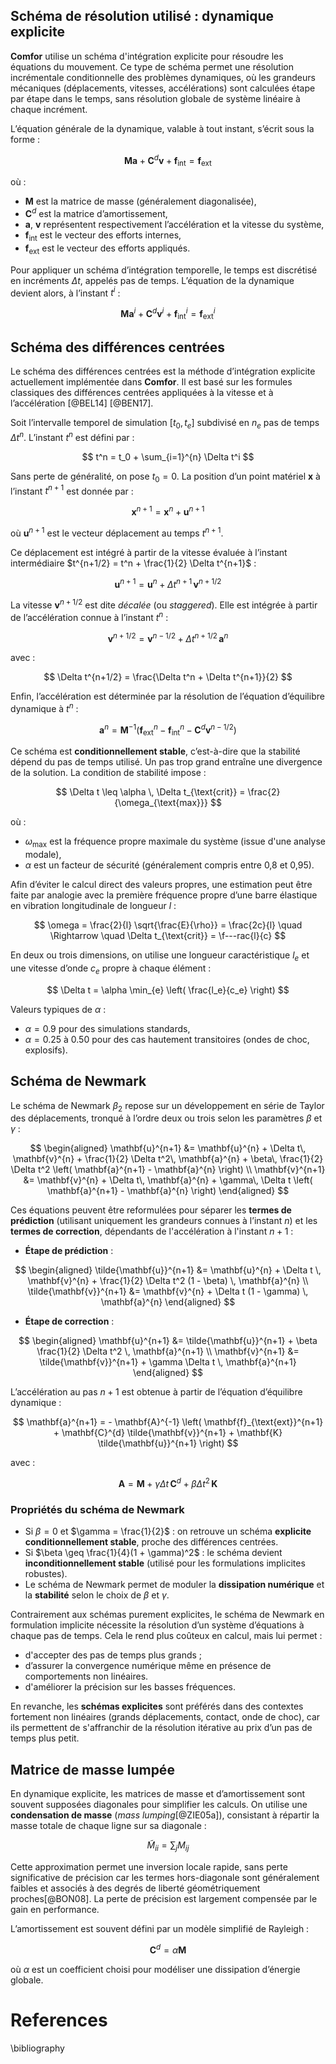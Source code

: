 ## Schéma de résolution utilisé : dynamique explicite

**Comfor** utilise un schéma d'intégration explicite pour résoudre les équations
du mouvement. Ce type de schéma permet une résolution incrémentale
conditionnelle des problèmes dynamiques, où les grandeurs mécaniques
(déplacements, vitesses, accélérations) sont calculées étape par étape dans le
temps, sans résolution globale de système linéaire à chaque incrément.

L’équation générale de la dynamique, valable à tout instant, s’écrit sous la
forme :

$$
\mathbf{M} \mathbf{a} + \mathbf{C}^{d} \mathbf{v} + \mathbf{f}_{\text{int}} =
\mathbf{f}_{\text{ext}}
$$

où :

- $\mathbf{M}$ est la matrice de masse (généralement diagonalisée),
- $\mathbf{C}^d$ est la matrice d’amortissement,
- $\mathbf{a}$, $\mathbf{v}$ représentent respectivement l’accélération et la
  vitesse du système,
- $\mathbf{f}_{\text{int}}$ est le vecteur des efforts internes,
- $\mathbf{f}_{\text{ext}}$ est le vecteur des efforts appliqués.

Pour appliquer un schéma d’intégration temporelle, le temps est discrétisé en
incréments $\Delta t$, appelés pas de temps. L’équation de la dynamique devient
alors, à l’instant $t^i$ :

$$
\mathbf{M} \mathbf{a}^i + \mathbf{C}^d \mathbf{v}^i +
\mathbf{f}_{\text{int}}^i = \mathbf{f}_{\text{ext}}^i
$$

## Schéma des différences centrées

Le schéma des différences centrées est la méthode d’intégration explicite
actuellement implémentée dans **Comfor**. Il est basé sur les formules
classiques des différences centrées appliquées à la vitesse et à l’accélération
[@BEL14] [@BEN17].

Soit l’intervalle temporel de simulation $[t_0, t_e]$ subdivisé en $n_e$ pas de
temps $\Delta t^n$. L’instant $t^n$ est défini par :

$$
t^n = t_0 + \sum_{i=1}^{n} \Delta t^i
$$

Sans perte de généralité, on pose $t_0 = 0$. La position d’un point matériel
$\mathbf{x}$ à l’instant $t^{n+1}$ est donnée par :

$$
\mathbf{x}^{n+1} = \mathbf{x}^n + \mathbf{u}^{n+1}
$$

où $\mathbf{u}^{n+1}$ est le vecteur déplacement au temps $t^{n+1}$.

Ce déplacement est intégré à partir de la vitesse évaluée à l’instant
intermédiaire $t^{n+1/2} = t^n + \frac{1}{2} \Delta t^{n+1}$ :

$$
\mathbf{u}^{n+1} = \mathbf{u}^n + \Delta t^{n+1} \, \mathbf{v}^{n+1/2}
$$

La vitesse $\mathbf{v}^{n+1/2}$ est dite _décalée_ (ou _staggered_). Elle est
intégrée à partir de l’accélération connue à l’instant $t^n$ :

$$
\mathbf{v}^{n+1/2} = \mathbf{v}^{n-1/2} + \Delta t^{n+1/2} \, \mathbf{a}^n
$$

avec :

$$
\Delta t^{n+1/2} = \frac{\Delta t^n + \Delta t^{n+1}}{2}
$$

Enfin, l’accélération est déterminée par la résolution de l’équation d’équilibre
dynamique à $t^n$ :

$$
\mathbf{a}^n = \mathbf{M}^{-1} \left( \mathbf{f}_{\text{ext}}^n -
\mathbf{f}_{\text{int}}^n - \mathbf{C}^d \mathbf{v}^{n-1/2} \right)
$$

Ce schéma est **conditionnellement stable**, c’est-à-dire que la stabilité
dépend du pas de temps utilisé. Un pas trop grand entraîne une divergence de la
solution. La condition de stabilité impose :

$$
\Delta t \leq \alpha \, \Delta t_{\text{crit}} = \frac{2}{\omega_{\text{max}}}
$$

où :

- $\omega_{\text{max}}$ est la fréquence propre maximale du système (issue d'une
  analyse modale),
- $\alpha$ est un facteur de sécurité (généralement compris entre 0,8 et 0,95).

Afin d’éviter le calcul direct des valeurs propres, une estimation peut être
faite par analogie avec la première fréquence propre d’une barre élastique en
vibration longitudinale de longueur $l$ :

$$
\omega = \frac{2}{l} \sqrt{\frac{E}{\rho}} = \frac{2c}{l}
\quad \Rightarrow \quad
\Delta t_{\text{crit}} = \f---rac{l}{c}
$$

En deux ou trois dimensions, on utilise une longueur caractéristique $l_e$ et
une vitesse d’onde $c_e$ propre à chaque élément :

$$
\Delta t = \alpha \min_{e} \left( \frac{l_e}{c_e} \right)
$$

Valeurs typiques de $\alpha$ :

- $\alpha = 0.9$ pour des simulations standards,
- $\alpha = 0.25$ à $0.50$ pour des cas hautement transitoires (ondes de choc,
  explosifs).

## Schéma de Newmark

Le schéma de Newmark $\beta_2$ repose sur un développement en série de Taylor
des déplacements, tronqué à l’ordre deux ou trois selon les paramètres $\beta$
et $\gamma$ :

$$
\begin{aligned}
\mathbf{u}^{n+1} &= \mathbf{u}^{n} + \Delta t\,
\mathbf{v}^{n} + \frac{1}{2} \Delta t^2\, \mathbf{a}^{n} + \beta\, \frac{1}{2}
\Delta t^2 \left( \mathbf{a}^{n+1} - \mathbf{a}^{n} \right) \\
\mathbf{v}^{n+1} &= \mathbf{v}^{n} + \Delta t\,
\mathbf{a}^{n} + \gamma\, \Delta t \left(
\mathbf{a}^{n+1} - \mathbf{a}^{n} \right)
\end{aligned}
$$

Ces équations peuvent être reformulées pour séparer les **termes de prédiction**
(utilisant uniquement les grandeurs connues à l’instant $n$) et les **termes de
correction**, dépendants de l'accélération à l'instant $n+1$ :

- **Étape de prédiction** :

$$
\begin{aligned}
\tilde{\mathbf{u}}^{n+1} &= \mathbf{u}^{n} + \Delta t \,
\mathbf{v}^{n} + \frac{1}{2} \Delta t^2 (1 - \beta) \, \mathbf{a}^{n} \\
\tilde{\mathbf{v}}^{n+1} &= \mathbf{v}^{n} + \Delta t (1 - \gamma) \, \mathbf{a}^{n}
\end{aligned}
$$

- **Étape de correction** :

$$
\begin{aligned}
\mathbf{u}^{n+1} &= \tilde{\mathbf{u}}^{n+1} + \beta
\frac{1}{2} \Delta t^2 \, \mathbf{a}^{n+1} \\
\mathbf{v}^{n+1} &= \tilde{\mathbf{v}}^{n+1} + \gamma \Delta t \, \mathbf{a}^{n+1}
\end{aligned}
$$

L’accélération au pas $n+1$ est obtenue à partir de l’équation d’équilibre dynamique :

$$
\mathbf{a}^{n+1} = - \mathbf{A}^{-1} \left( \mathbf{f}_{\text{ext}}^{n+1} +
\mathbf{C}^{d} \tilde{\mathbf{v}}^{n+1} + \mathbf{K} \tilde{\mathbf{u}}^{n+1} \right)
$$

avec :

$$
\mathbf{A} = \mathbf{M} + \gamma \Delta t \, \mathbf{C}^{d} + \beta \Delta t^2 \, \mathbf{K}
$$

### Propriétés du schéma de Newmark

- Si $\beta = 0$ et $\gamma = \frac{1}{2}$ : on retrouve un schéma **explicite
  conditionnellement stable**, proche des différences centrées.
- Si $\beta \geq \frac{1}{4}(1 + \gamma)^2$ : le schéma devient
  **inconditionnellement stable** (utilisé pour les formulations implicites
  robustes).
- Le schéma de Newmark permet de moduler la **dissipation numérique** et la
  **stabilité** selon le choix de $\beta$ et $\gamma$.

Contrairement aux schémas purement explicites, le schéma de Newmark en
formulation implicite nécessite la résolution d’un système d’équations à chaque
pas de temps. Cela le rend plus coûteux en calcul, mais lui permet :

- d'accepter des pas de temps plus grands ;
- d’assurer la convergence numérique même en présence de comportements non
  linéaires.
- d'améliorer la précision sur les basses fréquences.

En revanche, les **schémas explicites** sont préférés dans des contextes
fortement non linéaires (grands déplacements, contact, onde de choc), car ils
permettent de s'affranchir de la résolution itérative au prix d’un pas de temps
plus petit.

## Matrice de masse lumpée

En dynamique explicite, les matrices de masse et d’amortissement sont souvent
supposées diagonales pour simplifier les calculs. On utilise une **condensation
de masse** (_mass lumping_[@ZIE05a]), consistant à répartir la masse totale de
chaque ligne sur sa diagonale :

$$
\tilde{M}_{ii} = \sum_j M_{ij}
$$

Cette approximation permet une inversion locale rapide, sans perte significative
de précision car les termes hors-diagonale sont généralement faibles et associés
à des degrés de liberté géométriquement proches[@BON08]. La perte de précision
est largement compensée par le gain en performance.

L’amortissement est souvent défini par un modèle simplifié de Rayleigh :

$$
\mathbf{C}^{d} = \alpha \mathbf{M}
$$

où $\alpha$ est un coefficient choisi pour modéliser une dissipation d’énergie
globale.

# References

\bibliography
